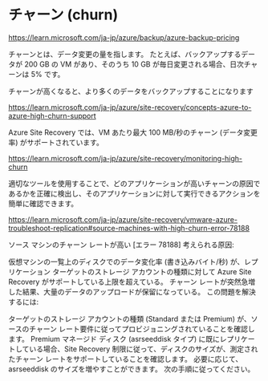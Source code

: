 # チャーン (churn)

https://learn.microsoft.com/ja-jp/azure/backup/azure-backup-pricing

チャーンとは、データ変更の量を指します。 たとえば、バックアップするデータが 200 GB の VM があり、そのうち 10 GB が毎日変更される場合、日次チャーンは 5% です。

チャーンが高くなると、より多くのデータをバックアップすることになります

https://learn.microsoft.com/ja-jp/azure/site-recovery/concepts-azure-to-azure-high-churn-support

Azure Site Recovery では、VM あたり最大 100 MB/秒のチャーン (データ変更率) がサポートされています。


https://learn.microsoft.com/ja-jp/azure/site-recovery/monitoring-high-churn

適切なツールを使用することで、どのアプリケーションが高いチャーンの原因であるかを正確に検出し、そのアプリケーションに対して実行できるアクションを簡単に確認できます。

https://learn.microsoft.com/ja-jp/azure/site-recovery/vmware-azure-troubleshoot-replication#source-machines-with-high-churn-error-78188

ソース マシンのチャーン レートが高い [エラー 78188]
考えられる原因:

仮想マシンの一覧上のディスクでのデータ変化率 (書き込みバイト/秒) が、レプリケーション ターゲットのストレージ アカウントの種類に対して Azure Site Recovery がサポートしている上限を超えている。
チャーン レートが突然急増した結果、大量のデータのアップロードが保留になっている。
この問題を解決するには:

ターゲットのストレージ アカウントの種類 (Standard または Premium) が、ソースのチャーン レート要件に従ってプロビジョニングされていることを確認します。
Premium マネージド ディスク (asrseeddisk タイプ) に既にレプリケートしている場合、Site Recovery 制限に従って、ディスクのサイズが、測定されたチャーン レートをサポートしていることを確認します。 必要に応じて、asrseeddisk のサイズを増やすことができます。 次の手順に従ってください。
